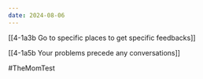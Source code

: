 ```yaml
---
date: 2024-08-06
---
```

[[4-1a3b Go to specific places to get specific feedbacks]]

[[4-1a5b Your problems precede any conversations]]

#TheMomTest